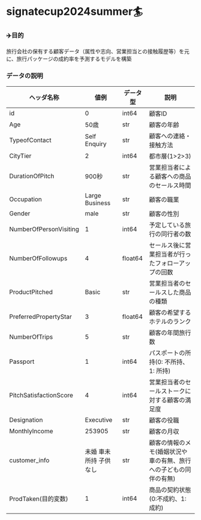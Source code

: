 # signatecup2024summer🏄
### ✈️目的
旅行会社の保有する顧客データ（属性や志向、営業担当との接触履歴等）を元に、旅行パッケージの成約率を予測するモデルを構築

### データの説明
| ヘッダ名称             | 値例                   | データ型 | 説明                                                             | 
| ---------------------- | ---------------------- | -------- | ---------------------------------------------------------------- | 
| id                     | 0                      | int64    | 顧客ID                                                           | 
| Age                    | 50歳                   | str      | 顧客の年齢                                                       | 
| TypeofContact          | Self Enquiry           | str      | 顧客への連絡・接触方法                                           | 
| CityTier               | 2                      | int64    | 都市層(1>2>3)                                                    | 
| DurationOfPitch        | 900秒                  | str      | 営業担当者による顧客への商品のセールス時間                       | 
| Occupation             | Large Business         | str      | 顧客の職業                                                       | 
| Gender                 | male                   | str      | 顧客の性別                                                       | 
| NumberOfPersonVisiting | 1                      | int64    | 予定している旅行の同行者の数                                     | 
| NumberOfFollowups      | 4                      | float64  | セールス後に営業担当者が行ったフォローアップの回数               | 
| ProductPitched         | Basic                  | str      | 営業担当者のセールスした商品の種類                               | 
| PreferredPropertyStar  | 3                      | float64  | 顧客の希望するホテルのランク                                     | 
| NumberOfTrips          | 5                      | str      | 顧客の年間旅行数                                                 | 
| Passport               | 1                      | int64    | パスポートの所持(0: 不所持、1: 所持)                             | 
| PitchSatisfactionScore | 4                      | int64    | 営業担当者のセールストークに対する顧客の満足度                   | 
| Designation            | Executive              | str      | 顧客の役職                                                       | 
| MonthlyIncome          | 253905                 | str      | 顧客の月収                                                       | 
| customer_info          | 未婚 車未所持 子供なし | str      | 顧客の情報のメモ(婚姻状況や車の有無、旅行への子どもの同伴の有無) | 
| ProdTaken(目的変数)    | 1                      | int64    | 商品の契約状態(0:不成約、1:成約)                                 | 
